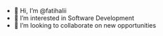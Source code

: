 - 👋 Hi, I’m @fatihalii
- 👀 I’m interested in Software Development
- 💞️ I’m looking to collaborate on new opportunities
<!--- 🌱 I’m currently working on Java and Spring --->

<!---
- 📫 How to reach me ...
fatihalii/fatihalii is a ✨ special ✨ repository because its `README.md` (this file) appears on your GitHub profile.
You can click the Preview link to take a look at your changes.
--->
